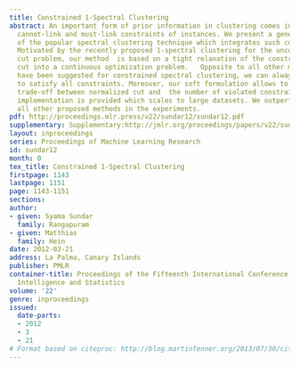 ```yaml
---
title: Constrained 1-Spectral Clustering
abstract: An important form of prior information in clustering comes in the form of
  cannot-link and must-link constraints of instances. We present a generalization
  of the popular spectral clustering technique which integrates such constraints.
  Motivated by the recently proposed 1-spectral clustering for the unconstrained normalized
  cut problem, our method  is based on a tight relaxation of the constrained normalized
  cut into a continuous optimization problem.   Opposite to all other methods which
  have been suggested for constrained spectral clustering, we can always guarantee
  to satisfy all constraints. Moreover, our soft formulation allows to optimize a
  trade-off between normalized cut and  the number of violated constraints. An efficient
  implementation is provided which scales to large datasets. We outperform consistently
  all other proposed methods in the experiments.
pdf: http://proceedings.mlr.press/v22/sundar12/sundar12.pdf
supplementary: Supplementary:http://jmlr.org/proceedings/papers/v22/sundar12/sundar12Supple.pdf
layout: inproceedings
series: Proceedings of Machine Learning Research
id: sundar12
month: 0
tex_title: Constrained 1-Spectral Clustering
firstpage: 1143
lastpage: 1151
page: 1143-1151
sections: 
author:
- given: Syama Sundar
  family: Rangapuram
- given: Matthias
  family: Hein
date: 2012-03-21
address: La Palma, Canary Islands
publisher: PMLR
container-title: Proceedings of the Fifteenth International Conference on Artificial
  Intelligence and Statistics
volume: '22'
genre: inproceedings
issued:
  date-parts:
  - 2012
  - 3
  - 21
# Format based on citeproc: http://blog.martinfenner.org/2013/07/30/citeproc-yaml-for-bibliographies/
---
```

